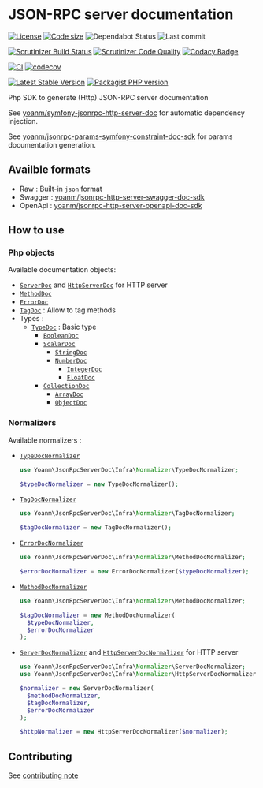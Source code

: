# JSON-RPC server documentation

[![License](https://img.shields.io/github/license/yoanm/php-jsonrpc-server-doc-sdk.svg)](https://github.com/yoanm/php-jsonrpc-server-doc-sdk)
[![Code size](https://img.shields.io/github/languages/code-size/yoanm/php-jsonrpc-server-doc-sdk.svg)](https://github.com/yoanm/php-jsonrpc-server-doc-sdk)
![Dependabot Status](https://flat.badgen.net/github/dependabot/yoanm/php-jsonrpc-server-doc-sdk)
![Last commit](https://badgen.net/github/last-commit/yoanm/php-jsonrpc-server-doc-sdk)

[![Scrutinizer Build Status](https://img.shields.io/scrutinizer/build/g/yoanm/php-jsonrpc-server-doc-sdk.svg?label=Scrutinizer\&logo=scrutinizer)](https://scrutinizer-ci.com/g/yoanm/php-jsonrpc-server-doc-sdk/build-status/master)
[![Scrutinizer Code Quality](https://img.shields.io/scrutinizer/g/yoanm/php-jsonrpc-server-doc-sdk/master.svg?logo=scrutinizer)](https://scrutinizer-ci.com/g/yoanm/php-jsonrpc-server-doc-sdk/?branch=master)
[![Codacy Badge](https://app.codacy.com/project/badge/Grade/20dd4e48499342b2ad40d6ce4e17daf2)](https://app.codacy.com/gh/yoanm/php-jsonrpc-server-doc-sdk/dashboard?utm_source=gh\&utm_medium=referral\&utm_content=\&utm_campaign=Badge_grade)

[![CI](https://github.com/yoanm/php-jsonrpc-server-doc-sdk/actions/workflows/CI.yml/badge.svg?branch=master)](https://github.com/yoanm/php-jsonrpc-server-doc-sdk/actions/workflows/CI.yml)
[![codecov](https://codecov.io/gh/yoanm/php-jsonrpc-server-doc-sdk/branch/master/graph/badge.svg?token=NHdwEBUFK5)](https://codecov.io/gh/yoanm/php-jsonrpc-server-doc-sdk)

[![Latest Stable Version](https://img.shields.io/packagist/v/yoanm/jsonrpc-server-doc-sdk.svg)](https://packagist.org/packages/yoanm/jsonrpc-server-doc-sdk)
[![Packagist PHP version](https://img.shields.io/packagist/php-v/yoanm/jsonrpc-server-doc-sdk.svg)](https://packagist.org/packages/yoanm/jsonrpc-server-doc-sdk)

Php SDK to generate (Http) JSON-RPC server documentation

See [yoanm/symfony-jsonrpc-http-server-doc](https://github.com/yoanm/symfony-jsonrpc-http-server-doc) for automatic dependency injection.

See [yoanm/jsonrpc-params-symfony-constraint-doc-sdk](https://github.com/yoanm/php-jsonrpc-params-symfony-constraint-doc-sdk) for params documentation generation.

## Availble formats

* Raw : Built-in `json` format
* Swagger : [yoanm/jsonrpc-http-server-swagger-doc-sdk](https://github.com/yoanm/php-jsonrpc-http-server-swagger-doc-sdk)
* OpenApi : [yoanm/jsonrpc-http-server-openapi-doc-sdk](https://github.com/yoanm/php-jsonrpc-http-server-openapi-doc-sdk)

## How to use

### Php objects

Available documentation objects:

* [`ServerDoc`](./src/Domain/Model/ServerDoc.php) and [`HttpServerDoc`](./src/Domain/Model/HttpServerDoc.php) for HTTP server
* [`MethodDoc`](./src/Domain/Model/MethodDoc.php)
* [`ErrorDoc`](./src/Domain/Model/ErrorDoc.php)
* [`TagDoc`](./src/Domain/Model/TagDoc.php) : Allow to tag methods
* Types :
  * [`TypeDoc`](./src/Domain/Model/Type/TypeDoc.php) : Basic type
    * [`BooleanDoc`](./src/Domain/Model/Type/BooleanDoc.php)
    * [`ScalarDoc`](./src/Domain/Model/Type/ScalarDoc.php)
      * [`StringDoc`](./src/Domain/Model/Type/StringDoc.php)
      * [`NumberDoc`](./src/Domain/Model/Type/NumberDoc.php)
        * [`IntegerDoc`](./src/Domain/Model/Type/IntegerDoc.php)
        * [`FloatDoc`](./src/Domain/Model/Type/FloatDoc.php)
    * [`CollectionDoc`](./src/Domain/Model/Type/CollectionDoc.php)
      * [`ArrayDoc`](./src/Domain/Model/Type/ArrayDoc.php)
      * [`ObjectDoc`](./src/Domain/Model/Type/ObjectDoc.php)

### Normalizers

Available normalizers :

* [`TypeDocNormalizer`](./src/Infra/Normalizer/TypeDocNormalizer.php)
  ```php
  use Yoanm\JsonRpcServerDoc\Infra\Normalizer\TypeDocNormalizer;

  $typeDocNormalizer = new TypeDocNormalizer();
  ```
* [`TagDocNormalizer`](./src/Infra/Normalizer/TagDocNormalizer.php)
  ```php
  use Yoanm\JsonRpcServerDoc\Infra\Normalizer\TagDocNormalizer;

  $tagDocNormalizer = new TagDocNormalizer();
  ```
* [`ErrorDocNormalizer`](./src/Infra/Normalizer/ErrorDocNormalizer.php)
  ```php
  use Yoanm\JsonRpcServerDoc\Infra\Normalizer\MethodDocNormalizer;

  $errorDocNormalizer = new ErrorDocNormalizer($typeDocNormalizer);
  ```
* [`MethodDocNormalizer`](./src/Infra/Normalizer/MethodDocNormalizer.php)
  ```php
  use Yoanm\JsonRpcServerDoc\Infra\Normalizer\MethodDocNormalizer;

  $tagDocNormalizer = new MethodDocNormalizer(
    $typeDocNormalizer,
    $errorDocNormalizer
  );
  ```
* [`ServerDocNormalizer`](./src/Infra/Normalizer/ServerDocNormalizer.php) and [`HttpServerDocNormalizer`](./src/Infra/Normalizer/HttpServerDocNormalizer.php) for HTTP server
  ```php
  use Yoanm\JsonRpcServerDoc\Infra\Normalizer\ServerDocNormalizer;
  use Yoanm\JsonRpcServerDoc\Infra\Normalizer\HttpServerDocNormalizer;

  $normalizer = new ServerDocNormalizer(
    $methodDocNormalizer,
    $tagDocNormalizer,
    $errorDocNormalizer
  );

  $httpNormalizer = new HttpServerDocNormalizer($normalizer);
  ```

## Contributing

See [contributing note](./CONTRIBUTING.md)
